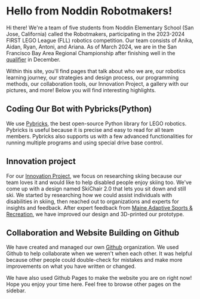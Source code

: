 <!-- markdownlint-disable MD026 MD033 -->

# Hello from Noddin Robotmakers!

Hi there! We're a team of five students from Noddin Elementary School (San Jose, California) called the Robotmakers,
participating in the 2023-2024 FIRST LEGO League (FLL) robotics competition.  Our team consists of Anika, Aidan, Ryan, Antoni, and Ariana.  As of March 2024, we are in the San Francisco Bay Area Regional Championship after finishing well in the [qualifier](https://youtu.be/gz8UgMTxCSI) in December.

Within this site, you'll find pages that talk about who we are, our robotics learning journey, our strategies and design process, our programming methods,  our collaboration tools, our Innovation Project, a gallery with our pictures, and more! Below you will find interesting highlights.

## Coding Our Bot with Pybricks(Python)

We use [Pybricks](Python-Programming-with-Pybricks), the best open-source Python library for LEGO robotics. Pybricks is useful because it is precise and easy to read for all team members. Pybricks also supports us with a few advanced functionalities for running multiple programs and using special drive base control.

## Innovation project

For our [Innovation Project](Innovation-Project), we focus on researching skiing because our team loves it and would like to help disabled people enjoy skiing too. We've come up with a design named SkiChair 2.0 that lets you sit down and still ski. We started by researching how we could assist individuals with disabilities in skiing, then reached out to organizations and experts for insights and feedback. After expert feedback from [Maine Adaptive Sports & Recreation](https://maineadaptive.org/), we have improved our design and 3D-printed our prototype.

## Collaboration and Website Building on Github

We have created and managed our own [Github](Collaborative-Coding-and-Website-Building-with-GitHub) organization. We used Github to help collaborate when we weren't when each other. It was helpful because other people could double-check for mistakes and make more improvements on what you have written or changed.

We have also used Github Pages to make the website you are on right now! Hope you enjoy your time here. Feel free to browse other pages on the sidebar.
